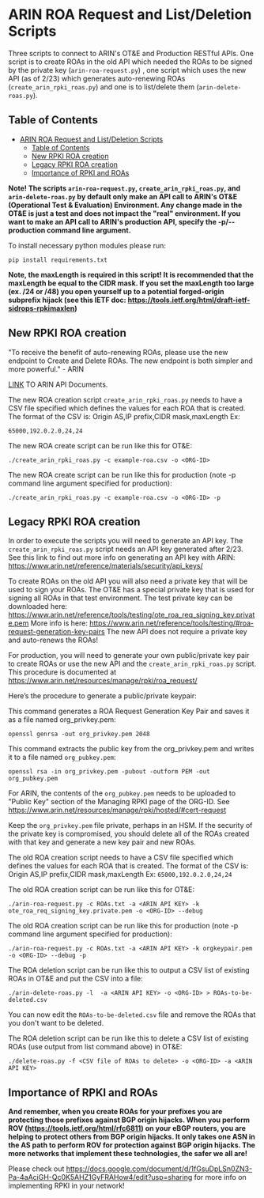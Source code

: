 # ARIN ROA Request and List/Deletion Scripts

Three scripts to connect to ARIN's OT&E and Production RESTful APIs.  One script is to create ROAs in the old API which needed the ROAs to be signed by the private key (`arin-roa-request.py`) , one script which uses the new API (as of 2/23) which generates auto-renewing ROAs (`create_arin_rpki_roas.py`) and one is to list/delete them (`arin-delete-roas.py`).

## Table of Contents

- [ARIN ROA Request and List/Deletion Scripts](#arin-roa-request-and-listdeletion-scripts)
  - [Table of Contents](#table-of-contents)
  - [New RPKI ROA creation](#new-rpki-roa-creation)
  - [Legacy RPKI ROA creation](#legacy-rpki-roa-creation)
  - [Importance of RPKI and ROAs](#importance-of-rpki-and-roas)

**Note! The scripts `arin-roa-request.py`, `create_arin_rpki_roas.py`, and `arin-delete-roas.py` by default only make an API call to ARIN's OT&E (Operational Test & Evaluation) Environment.  Any change made in the OT&E is just a test and does not impact the "real" environment.  If you want to make an API call to ARIN's production API, specify the -p/--production command line argument.**

To install necessary python modules please run:

`pip install requirements.txt`

**Note, the maxLength is required in this script!  It is recommended that the maxLength be equal to the CIDR mask.  If you set the maxLength too large (ex. /24 or /48) you open yourself up to a potential forged-origin subprefix hijack (see this IETF doc: <https://tools.ietf.org/html/draft-ietf-sidrops-rpkimaxlen>)**

## New RPKI ROA creation

"To receive the benefit of auto-renewing ROAs, please use the new endpoint to Create and Delete ROAs. The new endpoint is both simpler and more powerful." - ARIN

[LINK](https://www.arin.net/resources/manage/regrws/methods/#create-and-delete-roas) TO ARIN API Documents.

The new ROA creation script `create_arin_rpki_roas.py` needs to have a CSV file specified which defines the values for each ROA that is created.  The format of the CSV is:
Origin AS,IP prefix,CIDR mask,maxLength
Ex:

```csv
65000,192.0.2.0,24,24
```

The new ROA create script can be run like this for OT&E:

`./create_arin_rpki_roas.py -c example-roa.csv -o <ORG-ID>`

The new ROA create script can be run like this for production (note -p command line argument specified for production):

`./create_arin_rpki_roas.py -c example-roa.csv -o <ORG-ID> -p`

## Legacy RPKI ROA creation

In order to execute the scripts you will need to generate an API key.  The `create_arin_rpki_roas.py` script needs an API key generated after 2/23.  See this link to find out more info on generating an API key with ARIN: <https://www.arin.net/reference/materials/security/api_keys/>

To create ROAs on the old API you will also need a private key that will be used to sign your ROAs.  The OT&E has a special private key that is used for signing all ROAs in that test environment.  The test private key can be downloaded here: <https://www.arin.net/reference/tools/testing/ote_roa_req_signing_key.private.pem>
More info is here: <https://www.arin.net/reference/tools/testing/#roa-request-generation-key-pairs>
The new API does not require a private key and auto-renews the ROAs!

For production, you will need to generate your own public/private key pair to create ROAs or use the new API and the `create_arin_rpki_roas.py` script.  This procedure is documented at <https://www.arin.net/resources/manage/rpki/roa_request/>

Here’s the procedure to generate a public/private keypair:

This command generates a ROA Request Generation Key Pair and saves it as a file named org_privkey.pem:

`openssl genrsa -out org_privkey.pem 2048`

This command extracts the public key from the org_privkey.pem and writes it to a file named `org_pubkey.pem`:

`openssl rsa -in org_privkey.pem -pubout -outform PEM -out org_pubkey.pem`

For ARIN, the contents of the `org_pubkey.pem` needs to be uploaded to "Public Key" section of the Managing RPKI page of the ORG-ID.  See <https://www.arin.net/resources/manage/rpki/hosted/#cert-request>

Keep the `org_privkey.pem` file private, perhaps in an HSM.  If the security of the private key is compromised, you should delete all of the ROAs created with that key and generate a new key pair and new ROAs.

The old ROA creation script needs to have a CSV file specified which defines the values for each ROA that is created.  The format of the CSV is:
Origin AS,IP prefix,CIDR mask,maxLength
Ex: `65000,192.0.2.0,24,24`

The old ROA creation script can be run like this for OT&E:

`./arin-roa-request.py -c ROAs.txt -a <ARIN API KEY> -k ote_roa_req_signing_key.private.pem -o <ORG-ID> --debug`

The old ROA creation script can be run like this for production (note -p command line argument specified for production):

`./arin-roa-request.py -c ROAs.txt -a <ARIN API KEY> -k orgkeypair.pem -o <ORG-ID> --debug -p`

The ROA deletion script can be run like this to output a CSV list of existing ROAs in OT&E and put the CSV into a file:

`./arin-delete-roas.py -l  -a <ARIN API KEY> -o <ORG-ID> > ROAs-to-be-deleted.csv`

You can now edit the `ROAs-to-be-deleted.csv` file and remove the ROAs that you don't want to be deleted.

The ROA deletion script can be run like this to delete a CSV list of existing ROAs (use output from list command above) in OT&E:

`./delete-roas.py -f <CSV file of ROAs to delete> -o <ORG-ID> -a <ARIN API KEY>`

## Importance of RPKI and ROAs

**And remember, when you create ROAs for your prefixes you are protecting those prefixes against BGP origin hijacks.  When you perform ROV (<https://tools.ietf.org/html/rfc6811>) on your eBGP routers, you are helping to protect others from BGP origin hijacks.  It only takes one ASN in the AS path to perform ROV for protection against BGP origin hijacks. The more networks that implement these technologies, the safer we all are!**

Please check out <https://docs.google.com/document/d/1fGsuDpLSn0ZN3-Pa-4aAciGH-Qc0K5AHZ1GyFRAHow4/edit?usp=sharing> for more info on implementing RPKI in your network!
